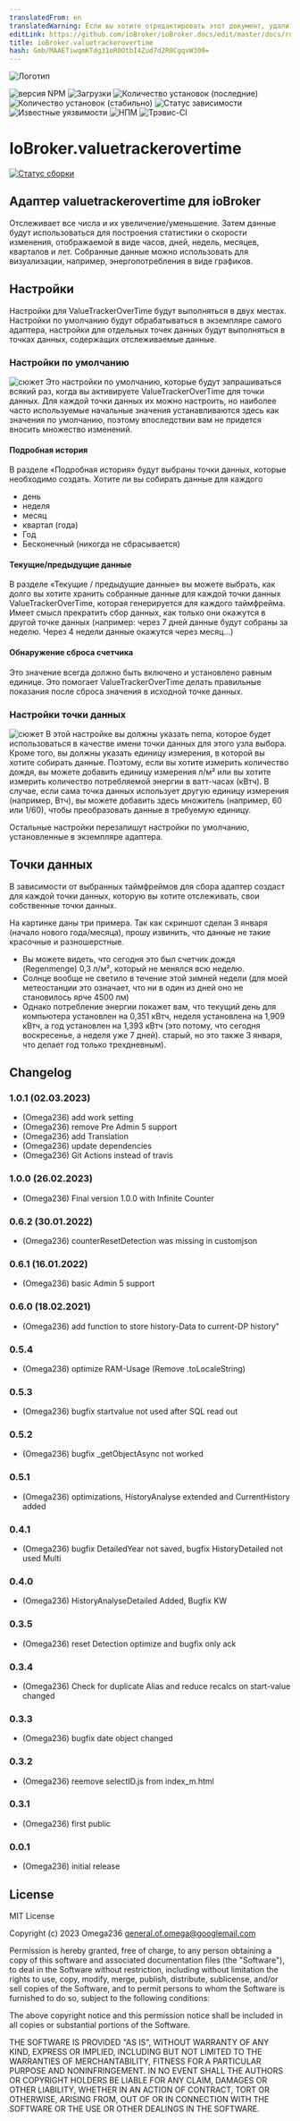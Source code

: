 ```yaml
---
translatedFrom: en
translatedWarning: Если вы хотите отредактировать этот документ, удалите поле «translatedFrom», в противном случае этот документ будет снова автоматически переведен
editLink: https://github.com/ioBroker/ioBroker.docs/edit/master/docs/ru/adapterref/iobroker.valuetrackerovertime/README.md
title: ioBroker.valuetrackerovertime
hash: Gmb/MAAETiwqmKTdg31oR0OtbI4Zud7d2R0CgqvW300=
---
```

![Логотип](../../../en/adapterref/iobroker.valuetrackerovertime/admin/ValueTrackerOverTime_Logo.png)

![версия NPM](http://img.shields.io/npm/v/iobroker.valuetrackerovertime.svg)
![Загрузки](https://img.shields.io/npm/dm/iobroker.valuetrackerovertime.svg)
![Количество установок (последние)](http://iobroker.live/badges/valuetrackerovertime-installed.svg)
![Количество установок (стабильно)](http://iobroker.live/badges/valuetrackerovertime-stable.svg)
![Статус зависимости](https://img.shields.io/david/Omega236/iobroker.valuetrackerovertime.svg)
![Известные уязвимости](https://snyk.io/test/github/Omega236/ioBroker.valuetrackerovertime/badge.svg)
![НПМ](https://nodei.co/npm/iobroker.valuetrackerovertime.png?downloads=true)
![Трэвис-CI](http://img.shields.io/travis/Omega236/ioBroker.valuetrackerovertime/master.svg)

# IoBroker.valuetrackerovertime
[![Статус сборки](https://travis-ci.com/Omega236/ioBroker.valuetrackerovertime.svg?branch=master)](https://travis-ci.com/Omega236/ioBroker.valuetrackerovertime)

## Адаптер valuetrackerovertime для ioBroker
Отслеживает все числа и их увеличение/уменьшение. Затем данные будут использоваться для построения статистики о скорости изменения, отображаемой в виде часов, дней, недель, месяцев, кварталов и лет. Собранные данные можно использовать для визуализации, например, энергопотребления в виде графиков.

## Настройки
Настройки для ValueTrackerOverTime будут выполняться в двух местах. Настройки по умолчанию будут обрабатываться в экземпляре самого адаптера, настройки для отдельных точек данных будут выполняться в точках данных, содержащих отслеживаемые данные.

### Настройки по умолчанию
![сюжет](../../../en/adapterref/iobroker.valuetrackerovertime/admin/DefaultSettings.png) Это настройки по умолчанию, которые будут запрашиваться всякий раз, когда вы активируете ValueTrackerOverTime для точки данных. Для каждой точки данных их можно настроить, но наиболее часто используемые начальные значения устанавливаются здесь как значения по умолчанию, поэтому впоследствии вам не придется вносить множество изменений.

#### Подробная история
В разделе «Подробная история» будут выбраны точки данных, которые необходимо создать. Хотите ли вы собирать данные для каждого

* день
* неделя
* месяц
* квартал (года)
* Год
* Бесконечный (никогда не сбрасывается)

#### Текущие/предыдущие данные
В разделе «Текущие / предыдущие данные» вы можете выбрать, как долго вы хотите хранить собранные данные для каждой точки данных ValueTrackerOverTime, которая генерируется для каждого таймфрейма.
Имеет смысл прекратить сбор данных, как только они окажутся в другой точке данных (например: через 7 дней данные будут собраны за неделю. Через 4 недели данные окажутся через месяц...)

#### Обнаружение сброса счетчика
Это значение всегда должно быть включено и установлено равным единице. Это помогает ValueTrackerOverTime делать правильные показания после сброса значения в исходной точке данных.

### Настройки точки данных
![сюжет](../../../en/adapterref/iobroker.valuetrackerovertime/admin/DatapointSettings.png) В этой настройке вы должны указать nema, которое будет использоваться в качестве имени точки данных для этого узла выбора. Кроме того, вы должны указать единицу измерения, в которой вы хотите собирать данные.
Поэтому, если вы хотите измерить количество дождя, вы можете добавить единицу измерения л/м² или вы хотите измерить количество потребляемой энергии в ватт-часах (кВтч).
В случае, если сама точка данных использует другую единицу измерения (например, Втч), вы можете добавить здесь множитель (например, 60 или 1/60), чтобы преобразовать данные в требуемую единицу.

Остальные настройки перезапишут настройки по умолчанию, установленные в экземпляре адаптера.

## Точки данных
В зависимости от выбранных таймфреймов для сбора адаптер создаст для каждой точки данных, которую вы хотите отслеживать, свои собственные точки данных.

На картинке даны три примера. Так как скриншот сделан 3 января (начало нового года/месяца), прошу извинить, что данные не такие красочные и разношерстные.

* Вы можете видеть, что сегодня это был счетчик дождя (Regenmenge) 0,3 л/м², который не менялся всю неделю.
* Солнце вообще не светило в течение этой зимней недели (для моей метеостанции это означает, что ни в один из дней оно не становилось ярче 4500 лм)
* Однако потребление энергии покажет вам, что текущий день для компьютера установлен на 0,351 кВтч, неделя установлена на 1,909 кВтч, а год установлен на 1,393 кВтч (это потому, что сегодня воскресенье, а неделя уже 7 дней). старый, но это также 3 января, что делает год только трехдневным).

## Changelog
### 1.0.1 (02.03.2023)
* (Omega236) add work setting
* (Omega236) remove Pre Admin 5 support
* (Omega236) add Translation
* (Omega236) update dependencies
* (Omega236) Git Actions instead of travis
### 1.0.0 (26.02.2023)
* (Omega236) Final version 1.0.0 with Infinite Counter
### 0.6.2 (30.01.2022)
* (Omega236) counterResetDetection was missing in customjson
### 0.6.1 (16.01.2022)
* (Omega236) basic Admin 5 support
### 0.6.0 (18.02.2021)
* (Omega236) add function to store history-Data to current-DP history"
### 0.5.4
* (Omega236) optimize RAM-Usage (Remove .toLocaleString)
### 0.5.3
* (Omega236) bugfix startvalue not used after SQL read out
### 0.5.2
* (Omega236) bugfix _getObjectAsync not worked
### 0.5.1
* (Omega236) optimizations, HistoryAnalyse extended and CurrentHistory added
### 0.4.1
* (Omega236) bugfix DetailedYear not saved, bugfix HistoryDetailed not used Multi
### 0.4.0
* (Omega236) HistoryAnalyseDetailed Added, Bugfix KW
### 0.3.5
* (Omega236) reset Detection optimize and bugfix only ack
### 0.3.4
* (Omega236) Check for duplicate Alias and reduce recalcs on start-value changed
### 0.3.3
* (Omega236) bugfix date object changed
### 0.3.2
* (Omega236) reemove selectID.js from index_m.html
### 0.3.1
* (Omega236) first public
### 0.0.1
* (Omega236) initial release

## License
MIT License

Copyright (c) 2023 Omega236 <general.of.omega@googlemail.com>

Permission is hereby granted, free of charge, to any person obtaining a copy
of this software and associated documentation files (the "Software"), to deal
in the Software without restriction, including without limitation the rights
to use, copy, modify, merge, publish, distribute, sublicense, and/or sell
copies of the Software, and to permit persons to whom the Software is
furnished to do so, subject to the following conditions:

The above copyright notice and this permission notice shall be included in all
copies or substantial portions of the Software.

THE SOFTWARE IS PROVIDED "AS IS", WITHOUT WARRANTY OF ANY KIND, EXPRESS OR
IMPLIED, INCLUDING BUT NOT LIMITED TO THE WARRANTIES OF MERCHANTABILITY,
FITNESS FOR A PARTICULAR PURPOSE AND NONINFRINGEMENT. IN NO EVENT SHALL THE
AUTHORS OR COPYRIGHT HOLDERS BE LIABLE FOR ANY CLAIM, DAMAGES OR OTHER
LIABILITY, WHETHER IN AN ACTION OF CONTRACT, TORT OR OTHERWISE, ARISING FROM,
OUT OF OR IN CONNECTION WITH THE SOFTWARE OR THE USE OR OTHER DEALINGS IN THE
SOFTWARE.
